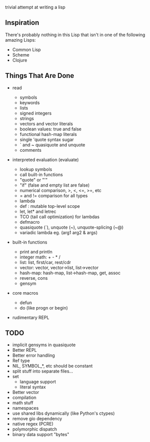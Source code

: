trivial attempt at writing a lisp

Inspiration
-----------

There's probably nothing in this Lisp that isn't in one of the
following amazing Lisps:

* Common Lisp
* Scheme
* Clojure

Things That Are Done
--------------------
* read
  * symbols
  * keywords
  * lists
  * signed integers
  * strings
  * vectors and vector literals
  * boolean values: true and false
  * functional hash-map literals
  * single 'quote syntax sugar
  * ` and ~ quasiquote and unquote
  * comments

* interpreted evaluation (evaluate)
  * lookup symbols
  * call built-in functions
  * "quote" or "'"
  * "if" (false and empty list are false)
  * numerical comparison, >, <, <=, >=, etc
  * = and != comparison for all types
  * lambda
  * def : mutable top-level scope
  * let, let\* and letrec
  * TCO (tail call optimization) for lambdas
  * defmacro
  * quasiquote (`), unquote (~), unquote-splicing (~@)
  * variadic lambda eg. (arg1 arg2 & args)

* built-in functions
  * print and println
  * integer math: + - \* /
  * list: list, first/car, rest/cdr
  * vector: vector, vector->list, list->vector
  * hash-map: hash-map, list->hash-map, get, assoc
  * reverse, cons
  * gensym
  
* core macros
  * defun
  * do (like progn or begin)

* rudimentary REPL

TODO
----

* implicit gensyms in quasiquote
* Better REPL
* Better error handling
* Ref type
* NIL, SYMBOL\_\*, etc should be constant
* split stuff into separate files...
* set
  * language support
  * literal syntax
* Better vector
* compilation
* math stuff
* namespaces
* use shared libs dynamically (like Python's ctypes)
* remove gio dependency
* native regex (PCRE)
* polymorphic dispatch
* binary data support "bytes"
